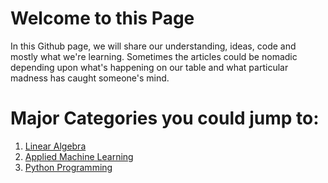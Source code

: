 # Welcome to this Page


In this Github page, we will share our understanding, ideas, code and mostly what we're learning. Sometimes the articles could be nomadic depending upon what's happening on our table and what particular madness has caught someone's mind. 



# Major Categories you could jump to: 
1. [Linear Algebra](https://ekbanaml.github.io/linear-algebra/linear-algebra-listing)
2. [Applied Machine Learning](https://ekbanaml.github.io/applied-machine-learning/applied-machine-learning-listing)
3. [Python Programming](ekbanaml.github.io/python/python-programming-listing)




